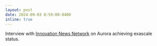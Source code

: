 ```yaml
---
layout: post
date: 2024-09-03 8:59:00-0400
inline: true
---
```


 Interview with [Innovation News Network](https://www.innovationnewsnetwork.com/the-aurora-supercomputer-achieves-exascale/50825/) on Aurora achieving exascale status.
